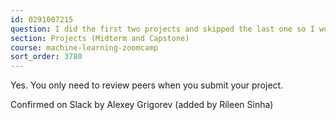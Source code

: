 ```yaml
---
id: 0291007215
question: I did the first two projects and skipped the last one so I wouldn't have two peer review in second capstone right?
section: Projects (Midterm and Capstone)
course: machine-learning-zoomcamp
sort_order: 3780
---
```


Yes. You only need to review peers when you submit your project.

Confirmed on Slack by Alexey Grigorev (added by Rileen Sinha)

